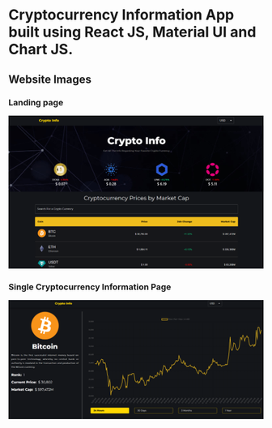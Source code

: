 # Cryptocurrency Information App built using React JS, Material UI and Chart JS.

## Website Images

### Landing page

![](./Images/Landing.PNG)

### Single Cryptocurrency Information Page

![](./Images/ChartPage.PNG)
